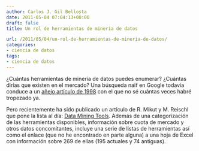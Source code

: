 ```yaml
---
author: Carlos J. Gil Bellosta
date: 2011-05-04 07:04:13+00:00
draft: false
title: Un rol de herramientas de minería de datos

url: /2011/05/04/un-rol-de-herramientas-de-mineria-de-datos/
categories:
- ciencia de datos
tags:
- ciencia de datos
---
```


¿Cuántas herramientas de minería de datos puedes enumerar? ¿Cuántas dirías que existen en el mercado? Una búsqueda naïf en Google todavía conduce a un [añejo artículo de 1998](http://www.datamininglab.com/pubs/kdd98_elder_abbott_nopics_bw.pdf) con el que no sé cuántas veces habré tropezado ya.

Pero recientemente ha sido publicado un artículo de R. Mikut y M. Reischl que pone la lista al día: [Data Mining Tools](http://onlinelibrary.wiley.com/doi/10.1002/widm.24/full). Además de una categorización de las herramientas disponibles, información sobre cuota de mercado y otros datos concomitantes, incluye una serie de listas de herramientas así como el enlace (que no he encontrado en parte alguna) a una hoja de Excel con información sobre 269 de ellas (195 actuales y 74 antiguas).
